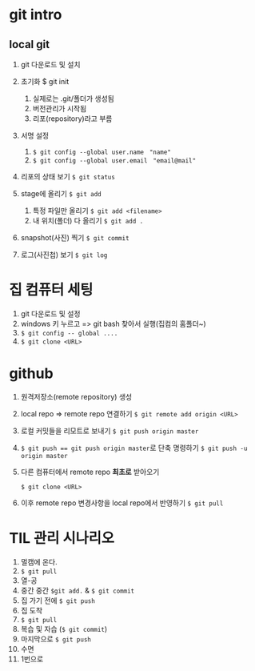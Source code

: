 # git intro

## local git

1. git 다운로드 및 설치
2. 초기화 $ git init
   1. 실제로는 .git/폴더가 생성됨
   2. 버전관리가 시작됨
   3. 리포(repository)라고 부름

2. 서명 설정
   1. `$ git config --global user.name `
      `"name"`
   2. `$ git config --global user.email `
      `"email@mail"`

3. 리포의 상태 보기 `$ git status`
4. stage에 올리기 `$ git add`
   1. 특정 파일만 올리기 `$ git add <filename>`
   2. 내 위치(폴더) 다 올리기 `$ git add .`
5. snapshot(사진) 찍기 `$ git commit`
6. 로그(사진첩) 보기 `$ git log`

# 집 컴퓨터 세팅

1. git 다운로드 및 설정
2. windows 키 누르고 => git bash 찾아서 실행(집컴의 홈폴더~)
3. `$ git config -- global ....`
4. `$ git clone <URL>`

# github

1. 원격저장소(remote repository) 생성

2. local repo => remote repo 연결하기 `$ git
   remote add origin <URL>`

3. 로컬 커밋들을 리모트로 보내기 `$
   git push origin master`

4. `$ git push == git push origin
   master`로 단축 명령하기 `$ git push
   -u origin master`

5. 다른 컴퓨터에서 remote repo **최초로** 받아오기

   `$ git clone <URL>`

6. 이후 remote repo 변경사항을 local repo에서
   반영하기 `$ git pull`

# TIL 관리 시나리오

1. 멀캠에 온다.
2. `$ git pull`
3. 열-공
4. 중간 중간 `$git add.` & `$ git commit`
5. 집 가기 전에 `$ git push`
6. 집 도착
7. `$ git pull`
8. 복습 및 자습 (`$ git commit`)
9. 마지막으로 `$ git push`
10. 수면
11. 1번으로